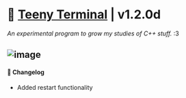 # 🐾 <a href="https://github.com/teenyPaws/teenyTerminal">Teeny Terminal</a> | v1.2.0d
*An experimental program to grow my studies of C++ stuff.* :3

![image](https://user-images.githubusercontent.com/101172593/167318191-4c92420b-ef5b-4ad5-b3db-a67e0ece1d6e.png)
---
#### 📝 Changelog
- Added restart functionality

<!--
#### 🪲 Known Issues
- N/A
-->
